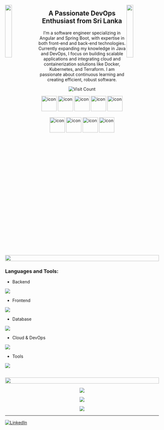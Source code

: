 
<img align="left" src="https://user-images.githubusercontent.com/65187002/144930161-2f783401-8d27-4fdf-a2f7-cc0ba32f1f1f.gif" width="21%" style="display:inline;"><img align="right" src="https://user-images.githubusercontent.com/65187002/144930161-2f783401-8d27-4fdf-a2f7-cc0ba32f1f1f.gif" width="21%" style="display:inline;">
<h2 align="center">A Passionate DevOps Enthusiast from Sri Lanka</h2>
<p align="center">I’m a software engineer specializing in Angular and Spring Boot, with expertise in both front-end and back-end technologies. Currently expanding my knowledge in Java and DevOps, I focus on building scalable applications and integrating cloud and containerization solutions like Docker, Kubernetes, and Terraform. I am passionate about continuous learning and creating efficient, robust software.</p>

<p align="center">
  <img src="https://visitcount.itsvg.in/api?id=ravindu568&icon=0&color=0" alt="Visit Count" />
</p>

<div align="center">
  <img src="https://techstack-generator.vercel.app/java-icon.svg" alt="icon" width="50" height="50" />
  <img src="https://techstack-generator.vercel.app/ts-icon.svg" alt="icon" width="50" height="50" />
  <img src="https://techstack-generator.vercel.app/react-icon.svg" alt="icon" width="50" height="50" />
  <img src="https://techstack-generator.vercel.app/mysql-icon.svg" alt="icon" width="50" height="50" />
 <img src="https://techstack-generator.vercel.app/nginx-icon.svg" alt="icon" width="50" height="50" />
</div>

<br>

<div align="center">
  <img src="https://techstack-generator.vercel.app/docker-icon.svg" alt="icon" width="50" height="50" />
  <img src="https://techstack-generator.vercel.app/kubernetes-icon.svg" alt="icon" width="50" height="50" />
  <img src="https://techstack-generator.vercel.app/aws-icon.svg" alt="icon" width="50" height="50" />
  <img src="https://techstack-generator.vercel.app/restapi-icon.svg" alt="icon" width="50" height="50" />
</div>

<br><br>

<img src="https://i.imgur.com/dBaSKWF.gif" height="20" width="100%">

<h3 align="left">Languages and Tools:</h3>

- Backend
<p align="left">
  <a href="https://skillicons.dev">
    <img src="https://skillicons.dev/icons?i=java,nodejs,spring,hibernate,npm" />
  </a>
</p>

- Frontend
<p align="left">
  <a href="https://skillicons.dev">
    <img src="https://skillicons.dev/icons?i=ts,js,react,angular,vue,bootstrap,sass" />
  </a>
</p>

- Database
<p align="left">
  <a href="https://skillicons.dev">
    <img src="https://skillicons.dev/icons?i=mongodb,mysql" />
  </a>
</p>

- Cloud & DevOps
<p align="left">
  <a href="https://skillicons.dev">
    <img src="https://skillicons.dev/icons?i=aws,docker,jenkins,azure,terraform,ansible,kubernetes" />
  </a>
</p>

- Tools
<p align="left">
  <a href="https://skillicons.dev">
    <img src="https://skillicons.dev/icons?i=git,github,figma,postman,linux,arduino" />
  </a>
</p>

<br/>
<img src="https://i.imgur.com/dBaSKWF.gif" height="20" width="100%">

<p align="center">
  <img src="https://github-readme-stats.vercel.app/api?username=ravindu568&theme=dracula&hide_border=false&include_all_commits=false&count_private=false" />
</p>
<p align="center">
  <img src="https://github-readme-streak-stats.herokuapp.com/?user=ravindu568&theme=dracula&hide_border=false" />
</p>
<p align="center">
  <img src="https://github-readme-stats.vercel.app/api/top-langs/?username=ravindu568&theme=dracula&hide_border=false&include_all_commits=false&count_private=false&layout=compact" />
</p>

---
[![LinkedIn](https://img.shields.io/badge/LinkedIn-%230077B5.svg?logo=linkedin&logoColor=white)](https://www.linkedin.com/in/ravindu-wanshanatha-5653b328b/)
